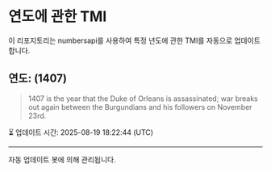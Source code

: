 
# 연도에 관한 TMI

이 리포지토리는 numbersapi를 사용하여 특정 년도에 관한 TMI를 자동으로 업데이트합니다.

## 연도: (1407)
> 1407 is the year that the Duke of Orleans is assassinated; war breaks out again between the Burgundians and his followers on November 23rd.

⏳ 업데이트 시간: 2025-08-19 18:22:44 (UTC)

---
자동 업데이트 봇에 의해 관리됩니다.
